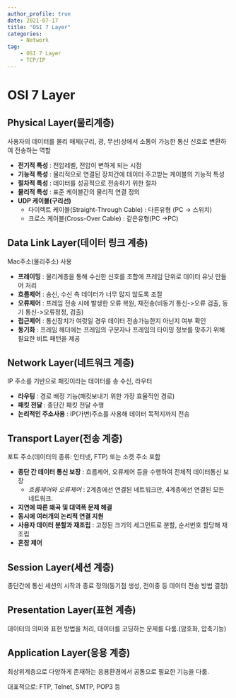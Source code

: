 ```yaml
---
author_profile: true
date: 2021-07-17
title: "OSI 7 Layer"
categories: 
    - Network
tag: 
    - OSI 7 Layer
    - TCP/IP
---
```


# OSI 7 Layer

## Physical Layer(물리계층)

사용자의 데이터를 물리 매체(구리, 광, 무선)상에서 소통이 가능한 통신 신호로 변환하여 전송하는 역할

- **전기적 특성** : 전압레벨, 전압이 변하게 되는 시점
- **기능적 특성** : 물리적으로 연결된 장치간에 데이터 주고받는 케이블의 기능적 특성
- **절차적 특성** : 데이터를 성공적으로 전송하기 위한 절차
- **물리적 특성** : 표준 케이블간의 물리적 연결 정의
- **UDP 케이블(구리선)** 
    - 다이렉트 케이블(Straight-Through Cable) : 다른유형 (PC -> 스위치)
    - 크로스 케이블(Cross-Over Cable) : 같은유형(PC ->PC)

## Data Link Layer(데이터 링크 계층)

Mac주소(물리주소) 사용

- **프레이밍** : 물리계층을 통해 수신한 신호를 조합에 프레임 단위로 데이터 유닛 만들어 처리
- **흐름제어** : 송신, 수신 측 데이터가 너무 많지 않도록 조절
- **오류제어** : 프레임 전송 시에 발생한 오류 복원, 재전송(비동기 통신->오류 검출, 동기 통신->오류정정, 검출)
- **접근제어** : 통신장치가 여럿일 경우 데이터 전송가능한지 아닌지 여부 확인
- **동기화** : 프레임 헤더에는 프레임의 구분자나 프레임의 타이밍 정보를 맞추기 위해 필요한 비트 패턴을 제공

## Network Layer(네트워크 계층)

IP 주소를 기반으로 패킷이라는 데이터를 송 수신, 라우터

- **라우팅** : 경로 배정 기능(패킷보내기 위한 가장 효율적인 경로)
- **패킷 전달** : 종단간 패킷 전달 수행
- **논리적인 주소사용** : IP(가변)주소를 사용해 데이터 목적지까지 전송


## Transport Layer(전송 계층)

포트 주소(데이터의 종류: 인터넷, FTP) 또는 소켓 주소 포함

- **종단 간 데이터 통신 보장** : 흐름제어, 오류제어 등을 수행하여 전체적 데이터통신 보장
    - _흐름제어와 오류제어_ : 2계층에선 연결된 네트워크만, 4계층에선 연결된 모든 네트워크.
- **지연에 따른 왜곡 및 대역폭 문제 해결**
- **동시에 여러개의 논리적 연결 지원**
- **사용자 데이터 분할과 재조립** : 고정된 크기의 세그먼트로 분할, 순서번호 할당해 재조립
- **혼잡 제어**

## Session Layer(세션 계층)

종단간에 통신 세션의 시작과 종료 정의(동기점 생성, 전이중 등 데이터 전송 방법 결정)

## Presentation Layer(표현 계층)

데이터의 의미와 표현 방법을 처리, 데이터를 코딩하는 문제를 다룸.(암호화, 압축기능)

## Application Layer(응용 계층)
 
최상위계층으로 다양하게 존재하는 응용환경에서 공통으로 필요한 기능을 다룸.

대표적으로: FTP, Telnet, SMTP, POP3 등